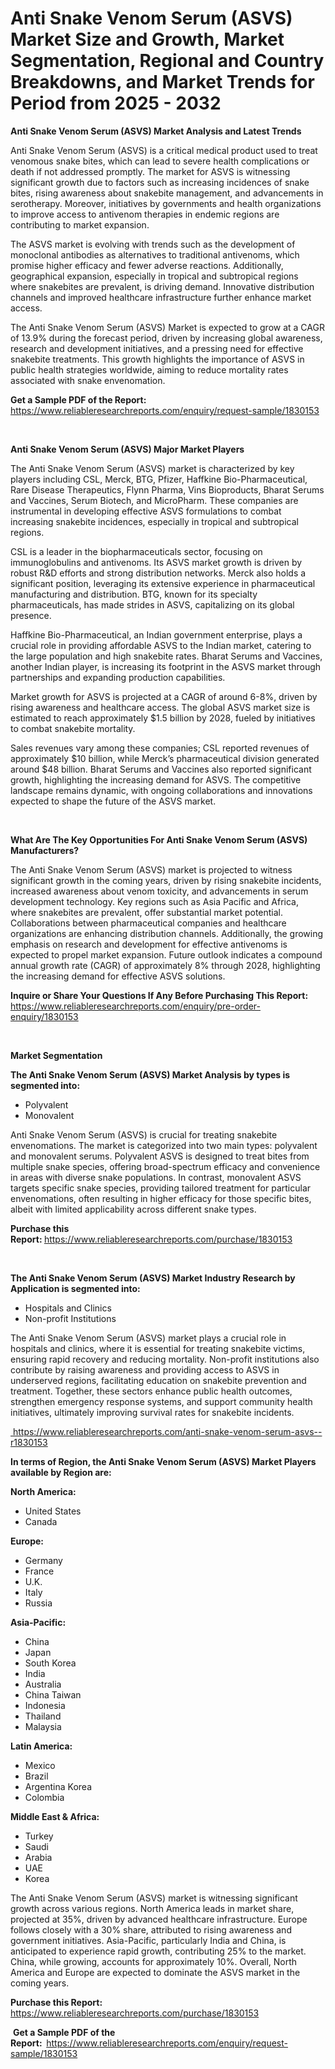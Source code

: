 <p><h1>Anti Snake Venom Serum (ASVS) Market Size and Growth, Market Segmentation, Regional and Country Breakdowns, and Market Trends for Period from 2025 -  2032</h1></p><p><strong>Anti Snake Venom Serum (ASVS) Market Analysis and Latest Trends</strong></p>
<p><p>Anti Snake Venom Serum (ASVS) is a critical medical product used to treat venomous snake bites, which can lead to severe health complications or death if not addressed promptly. The market for ASVS is witnessing significant growth due to factors such as increasing incidences of snake bites, rising awareness about snakebite management, and advancements in serotherapy. Moreover, initiatives by governments and health organizations to improve access to antivenom therapies in endemic regions are contributing to market expansion.</p><p>The ASVS market is evolving with trends such as the development of monoclonal antibodies as alternatives to traditional antivenoms, which promise higher efficacy and fewer adverse reactions. Additionally, geographical expansion, especially in tropical and subtropical regions where snakebites are prevalent, is driving demand. Innovative distribution channels and improved healthcare infrastructure further enhance market access.</p><p>The Anti Snake Venom Serum (ASVS) Market is expected to grow at a CAGR of 13.9% during the forecast period, driven by increasing global awareness, research and development initiatives, and a pressing need for effective snakebite treatments. This growth highlights the importance of ASVS in public health strategies worldwide, aiming to reduce mortality rates associated with snake envenomation.</p></p>
<p><strong>Get a Sample PDF of the Report:&nbsp;</strong> <a href="https://www.reliableresearchreports.com/enquiry/request-sample/1830153?utm_campaign=2224&utm_medium=2&utm_source=Github&utm_content=ia&utm_term=19042025&utm_id=anti-snake-venom-serum-asvs">https://www.reliableresearchreports.com/enquiry/request-sample/1830153</a></p>
<p>&nbsp;</p>
<p><strong>Anti Snake Venom Serum (ASVS) Major Market Players</strong></p>
<p><p>The Anti Snake Venom Serum (ASVS) market is characterized by key players including CSL, Merck, BTG, Pfizer, Haffkine Bio-Pharmaceutical, Rare Disease Therapeutics, Flynn Pharma, Vins Bioproducts, Bharat Serums and Vaccines, Serum Biotech, and MicroPharm. These companies are instrumental in developing effective ASVS formulations to combat increasing snakebite incidences, especially in tropical and subtropical regions.</p><p>CSL is a leader in the biopharmaceuticals sector, focusing on immunoglobulins and antivenoms. Its ASVS market growth is driven by robust R&D efforts and strong distribution networks. Merck also holds a significant position, leveraging its extensive experience in pharmaceutical manufacturing and distribution. BTG, known for its specialty pharmaceuticals, has made strides in ASVS, capitalizing on its global presence.</p><p>Haffkine Bio-Pharmaceutical, an Indian government enterprise, plays a crucial role in providing affordable ASVS to the Indian market, catering to the large population and high snakebite rates. Bharat Serums and Vaccines, another Indian player, is increasing its footprint in the ASVS market through partnerships and expanding production capabilities.</p><p>Market growth for ASVS is projected at a CAGR of around 6-8%, driven by rising awareness and healthcare access. The global ASVS market size is estimated to reach approximately $1.5 billion by 2028, fueled by initiatives to combat snakebite mortality.</p><p>Sales revenues vary among these companies; CSL reported revenues of approximately $10 billion, while Merck’s pharmaceutical division generated around $48 billion. Bharat Serums and Vaccines also reported significant growth, highlighting the increasing demand for ASVS. The competitive landscape remains dynamic, with ongoing collaborations and innovations expected to shape the future of the ASVS market.</p></p>
<p>&nbsp;</p>
<p><strong>What Are The Key Opportunities For Anti Snake Venom Serum (ASVS) Manufacturers?</strong></p>
<p><p>The Anti Snake Venom Serum (ASVS) market is projected to witness significant growth in the coming years, driven by rising snakebite incidents, increased awareness about venom toxicity, and advancements in serum development technology. Key regions such as Asia Pacific and Africa, where snakebites are prevalent, offer substantial market potential. Collaborations between pharmaceutical companies and healthcare organizations are enhancing distribution channels. Additionally, the growing emphasis on research and development for effective antivenoms is expected to propel market expansion. Future outlook indicates a compound annual growth rate (CAGR) of approximately 8% through 2028, highlighting the increasing demand for effective ASVS solutions.</p></p>
<p><strong>Inquire or Share Your Questions If Any Before Purchasing This Report:</strong> <a href="https://www.reliableresearchreports.com/enquiry/pre-order-enquiry/1830153?utm_campaign=2224&utm_medium=2&utm_source=Github&utm_content=ia&utm_term=19042025&utm_id=anti-snake-venom-serum-asvs">https://www.reliableresearchreports.com/enquiry/pre-order-enquiry/1830153</a></p>
<p>&nbsp;</p>
<p><strong>Market Segmentation</strong></p>
<p><strong>The Anti Snake Venom Serum (ASVS) Market Analysis by types is segmented into:</strong></p>
<p><ul><li>Polyvalent</li><li>Monovalent</li></ul></p>
<p><p>Anti Snake Venom Serum (ASVS) is crucial for treating snakebite envenomations. The market is categorized into two main types: polyvalent and monovalent serums. Polyvalent ASVS is designed to treat bites from multiple snake species, offering broad-spectrum efficacy and convenience in areas with diverse snake populations. In contrast, monovalent ASVS targets specific snake species, providing tailored treatment for particular envenomations, often resulting in higher efficacy for those specific bites, albeit with limited applicability across different snake types.</p></p>
<p><strong>Purchase this Report:&nbsp;</strong><a href="https://www.reliableresearchreports.com/purchase/1830153?utm_campaign=2224&utm_medium=2&utm_source=Github&utm_content=ia&utm_term=19042025&utm_id=anti-snake-venom-serum-asvs">https://www.reliableresearchreports.com/purchase/1830153</a></p>
<p>&nbsp;</p>
<p><strong>The Anti Snake Venom Serum (ASVS) Market Industry Research by Application is segmented into:</strong></p>
<p><ul><li>Hospitals and Clinics</li><li>Non-profit Institutions</li></ul></p>
<p><p>The Anti Snake Venom Serum (ASVS) market plays a crucial role in hospitals and clinics, where it is essential for treating snakebite victims, ensuring rapid recovery and reducing mortality. Non-profit institutions also contribute by raising awareness and providing access to ASVS in underserved regions, facilitating education on snakebite prevention and treatment. Together, these sectors enhance public health outcomes, strengthen emergency response systems, and support community health initiatives, ultimately improving survival rates for snakebite incidents.</p></p>
<p><a href="https://www.reliableresearchreports.com/anti-snake-venom-serum-asvs--r1830153?utm_campaign=2224&utm_medium=2&utm_source=Github&utm_content=ia&utm_term=19042025&utm_id=anti-snake-venom-serum-asvs">&nbsp;https://www.reliableresearchreports.com/anti-snake-venom-serum-asvs--r1830153</a></p>
<p><strong>In terms of Region, the Anti Snake Venom Serum (ASVS) Market Players available by Region are:</strong></p>
<p>
    <p> <strong> North America: </strong>
        <ul>
            <li>United States</li>
            <li>Canada</li>
        </ul>
        </p> 
    <p> <strong> Europe: </strong>
        <ul>
            <li>Germany</li>
            <li>France</li>
            <li>U.K.</li>
            <li>Italy</li>
            <li>Russia</li>
        </ul>
        </p> 
    <p> <strong> Asia-Pacific: </strong>
        <ul>
            <li>China</li>
            <li>Japan</li>
            <li>South Korea</li>
            <li>India</li>
            <li>Australia</li>
            <li>China Taiwan</li>
            <li>Indonesia</li>
            <li>Thailand</li>
            <li>Malaysia</li>
        </ul>
        </p> 
    <p> <strong> Latin America: </strong>
        <ul>
            <li>Mexico</li>
            <li>Brazil</li>
            <li>Argentina Korea</li>
            <li>Colombia</li>
        </ul>
        </p> 
    <p> <strong> Middle East & Africa: </strong>
        <ul>
            <li>Turkey</li>
            <li>Saudi</li>
            <li>Arabia</li>
            <li>UAE</li>
            <li>Korea</li>
        </ul>
    </p>
    </p>
<p><p>The Anti Snake Venom Serum (ASVS) market is witnessing significant growth across various regions. North America leads in market share, projected at 35%, driven by advanced healthcare infrastructure. Europe follows closely with a 30% share, attributed to rising awareness and government initiatives. Asia-Pacific, particularly India and China, is anticipated to experience rapid growth, contributing 25% to the market. China, while growing, accounts for approximately 10%. Overall, North America and Europe are expected to dominate the ASVS market in the coming years.</p></p>
<p><strong>Purchase this Report: </strong><a href="https://www.reliableresearchreports.com/purchase/1830153?utm_campaign=2224&utm_medium=2&utm_source=Github&utm_content=ia&utm_term=19042025&utm_id=anti-snake-venom-serum-asvs">https://www.reliableresearchreports.com/purchase/1830153</a></p>
<p>&nbsp;<strong>Get a Sample PDF of the Report:&nbsp;&nbsp;</strong><a href="https://www.reliableresearchreports.com/enquiry/request-sample/1830153?utm_campaign=2224&utm_medium=2&utm_source=Github&utm_content=ia&utm_term=19042025&utm_id=anti-snake-venom-serum-asvs">https://www.reliableresearchreports.com/enquiry/request-sample/1830153</a></p>
<p><strong></strong></p>
<p><p></p><p></p><p></p></p>